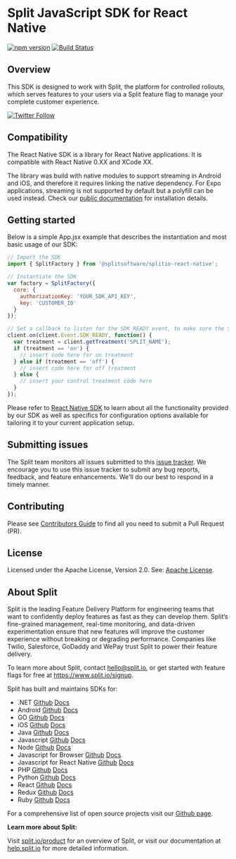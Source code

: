 # Split JavaScript SDK for React Native

[![npm version](https://badge.fury.io/js/%40splitsoftware%2Fsplitio-react-native.svg)](https://badge.fury.io/js/%40splitsoftware%2Fsplitio) [![Build Status](https://travis-ci.com/splitio/react-native-client.svg?branch=main)](https://travis-ci.com/splitio/react-native-client)

## Overview
This SDK is designed to work with Split, the platform for controlled rollouts, which serves features to your users via a Split feature flag to manage your complete customer experience.

[![Twitter Follow](https://img.shields.io/twitter/follow/splitsoftware.svg?style=social&label=Follow&maxAge=1529000)](https://twitter.com/intent/follow?screen_name=splitsoftware)

## Compatibility
The React Native SDK is a library for React Native applications. It is compatible with React Native 0.XX and XCode XX.

The library was build with native modules to support streaming in Android and iOS, and therefore it requires linking the native dependency. For Expo applications, streaming is not supported by default but a polyfill can be used instead. Check our [public documentation](@TODO) for installation details.

## Getting started
Below is a simple App.jsx example that describes the instantiation and most basic usage of our SDK:
```javascript
// Import the SDK
import { SplitFactory } from '@splitsoftware/splitio-react-native';

// Instantiate the SDK
var factory = SplitFactory({
  core: {
    authorizationKey: 'YOUR_SDK_API_KEY',
    key: 'CUSTOMER_ID'
  }
});

// Set a callback to listen for the SDK_READY event, to make sure the SDK is properly loaded before asking for a treatment
client.on(client.Event.SDK_READY, function() {
  var treatment = client.getTreatment('SPLIT_NAME');
  if (treatment == 'on') {
    // insert code here for on treatment
  } else if (treatment == 'off') {
    // insert code here for off treatment
  } else {
    // insert your control treatment code here
  }
});
```

Please refer to [React Native SDK](https://help.split.io/hc/en-us/articles/@TODO) to learn about all the functionality provided by our SDK as well as specifics for configuration options available for tailoring it to your current application setup.

## Submitting issues
The Split team monitors all issues submitted to this [issue tracker](https://github.com/splitio/react-native-client/issues). We encourage you to use this issue tracker to submit any bug reports, feedback, and feature enhancements. We'll do our best to respond in a timely manner.

## Contributing
Please see [Contributors Guide](CONTRIBUTORS-GUIDE.md) to find all you need to submit a Pull Request (PR).

## License
Licensed under the Apache License, Version 2.0. See: [Apache License](http://www.apache.org/licenses/).

## About Split

Split is the leading Feature Delivery Platform for engineering teams that want to confidently deploy features as fast as they can develop them. Split’s fine-grained management, real-time monitoring, and data-driven experimentation ensure that new features will improve the customer experience without breaking or degrading performance. Companies like Twilio, Salesforce, GoDaddy and WePay trust Split to power their feature delivery.

To learn more about Split, contact hello@split.io, or get started with feature flags for free at https://www.split.io/signup.

Split has built and maintains SDKs for:

* .NET [Github](https://github.com/splitio/dotnet-client) [Docs](https://help.split.io/hc/en-us/articles/360020240172--NET-SDK)
* Android [Github](https://github.com/splitio/android-client) [Docs](https://help.split.io/hc/en-us/articles/360020343291-Android-SDK)
* GO [Github](https://github.com/splitio/go-client) [Docs](https://help.split.io/hc/en-us/articles/360020093652-Go-SDK)
* iOS [Github](https://github.com/splitio/ios-client) [Docs](https://help.split.io/hc/en-us/articles/360020401491-iOS-SDK)
* Java [Github](https://github.com/splitio/java-client) [Docs](https://help.split.io/hc/en-us/articles/360020405151-Java-SDK)
* Javascript [Github](https://github.com/splitio/javascript-client) [Docs](https://help.split.io/hc/en-us/articles/360020448791-JavaScript-SDK)
* Node [Github](https://github.com/splitio/javascript-client) [Docs](https://help.split.io/hc/en-us/articles/360020564931-Node-js-SDK)
* Javascript for Browser [Github](https://github.com/splitio/javascript-browser-client) [Docs](https://help.split.io/hc/en-us/articles/360058730852-Browser-SDK)
* Javascript for React Native [Github](https://github.com/splitio/react-native-client) [Docs](https://help.split.io/hc/en-us/articles/@TODO)
* PHP [Github](https://github.com/splitio/php-client) [Docs](https://help.split.io/hc/en-us/articles/360020350372-PHP-SDK)
* Python [Github](https://github.com/splitio/python-client) [Docs](https://help.split.io/hc/en-us/articles/360020359652-Python-SDK)
* React [Github](https://github.com/splitio/react-client) [Docs](https://help.split.io/hc/en-us/articles/360038825091-React-SDK)
* Redux [Github](https://github.com/splitio/redux-client) [Docs](https://help.split.io/hc/en-us/articles/360038851551-Redux-SDK)
* Ruby [Github](https://github.com/splitio/ruby-client) [Docs](https://help.split.io/hc/en-us/articles/360020673251-Ruby-SDK)

For a comprehensive list of open source projects visit our [Github page](https://github.com/splitio?utf8=%E2%9C%93&query=%20only%3Apublic%20).

**Learn more about Split:**

Visit [split.io/product](https://www.split.io/product) for an overview of Split, or visit our documentation at [help.split.io](http://help.split.io) for more detailed information.
